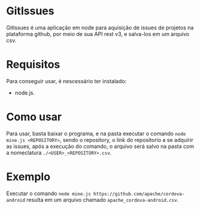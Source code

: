 # GitIssues
GitIssues é uma aplicação em node para aquisição de issues de projetos na plataforma github, por meio de sua API rest v3, e salva-los em um arquivo csv.
# Requisitos
Para conseguir usar, é nescessário ter instalado: 
* node.js.
# Como usar
Para usar, basta baixar o programa, e na pasta executar o comando `node mine.js <REPOSITORY>`, sendo o repository, o link do repositorio a se adquirir as issues, após a execução do comando, o arquivo será salvo na pasta com a nomeclatura `./<USER>_<REPOSITORY>.csv`.<br/>
# Exemplo
Executar o comando `node mine.js https://github.com/apache/cordova-android` resulta em um arquivo chamado `apache_cordova-android.csv`.
